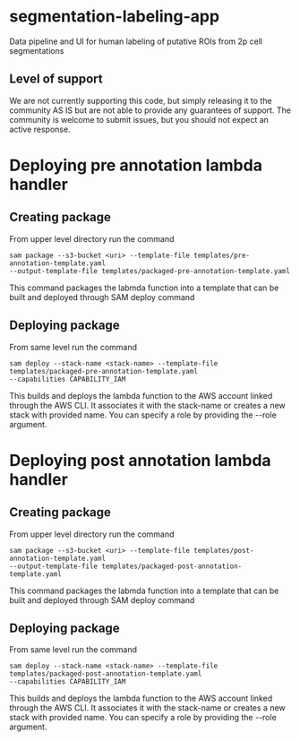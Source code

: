 # segmentation-labeling-app
Data pipeline and UI for human labeling of putative ROIs from 2p cell segmentations

## Level of support
We are not currently supporting this code, but simply releasing it to the community AS IS but are not able to provide any guarantees of support.  The community is welcome to submit issues, but you should not expect an active response.

# Deploying pre annotation lambda handler

## Creating package
From upper level directory run the command
```console
sam package --s3-bucket <uri> --template-file templates/pre-annotation-template.yaml
--output-template-file templates/packaged-pre-annotation-template.yaml
```
This command packages the labmda function into a template that can be built
and deployed through SAM deploy command

## Deploying package
From same level run the command
```console
sam deploy --stack-name <stack-name> --template-file templates/packaged-pre-annotation-template.yaml
--capabilities CAPABILITY_IAM
```
This builds and deploys the lambda function to the AWS account linked through
the AWS CLI. It associates it with the stack-name or creates a new stack with
provided name. You can specify a role by providing the --role argument.

# Deploying post annotation lambda handler

## Creating package
From upper level directory run the command
```console
sam package --s3-bucket <uri> --template-file templates/post-annotation-template.yaml
--output-template-file templates/packaged-post-annotation-template.yaml
```
This command packages the labmda function into a template that can be built
and deployed through SAM deploy command

## Deploying package
From same level run the command
```console
sam deploy --stack-name <stack-name> --template-file templates/packaged-post-annotation-template.yaml
--capabilities CAPABILITY_IAM
```
This builds and deploys the lambda function to the AWS account linked through
the AWS CLI. It associates it with the stack-name or creates a new stack with
provided name. You can specify a role by providing the --role argument.
